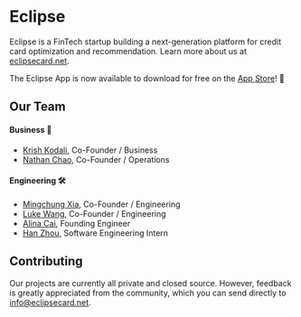 # Eclipse

Eclipse is a FinTech startup building a next-generation platform for credit card optimization and recommendation. Learn more about us at [eclipsecard.net](https://eclipsecard.net).

The Eclipse App is now available to download for free on the [App Store](https://apps.apple.com/app/eclipse-cashback-and-rewards/id6444634565)! 🎉

## Our Team

#### Business 💼

- [Krish Kodali](https://www.linkedin.com/in/krish-kodali/), Co-Founder / Business
- [Nathan Chao](https://www.linkedin.com/in/nathan-chao-997376204/), Co-Founder / Operations

#### Engineering 🛠️

- [Mingchung Xia](https://www.linkedin.com/in/mingchung-xia/), Co-Founder / Engineering
- [Luke Wang](https://www.linkedin.com/in/luke-wang63/), Co-Founder / Engineering
- [Alina Cai](https://www.linkedin.com/in/alina-cai/), Founding Engineer
- [Han Zhou](https://www.linkedin.com/in/han-zhou-656676280/), Software Engineering Intern

## Contributing

Our projects are currently all private and closed source. However, feedback is greatly appreciated from the community, which you can send directly to info@eclipsecard.net.
